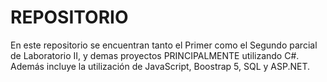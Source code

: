# REPOSITORIO
En este repositorio se encuentran tanto el Primer como el Segundo parcial de Laboratorio II, y demas proyectos PRINCIPALMENTE utilizando C#. Además incluye la utilización de JavaScript, Boostrap 5, SQL y ASP.NET.
